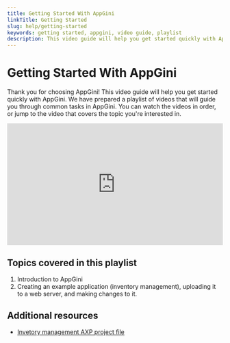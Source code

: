 ```yaml
---
title: Getting Started With AppGini
linkTitle: Getting Started
slug: help/getting-started
keywords: getting started, appgini, video guide, playlist
description: This video guide will help you get started quickly with AppGini. We have prepared a playlist of videos that will guide you through common tasks in AppGini.
---
```


# Getting Started With AppGini

Thank you for choosing AppGini! This video guide will help you get started quickly with AppGini.
We have prepared a playlist of videos that will guide you through common tasks in AppGini. You can watch the videos in order, or jump to the video that covers the topic you're interested in.

<div style="position: relative; width: 100%; padding-bottom: 56.25%; overflow: hidden;">
<iframe src="https://www.youtube.com/embed/videoseries?si=qeD7QmVxx-E&amp;list=PLzMTFzivz3LhzejLHk0SwQW0dHK8pTh8Q" title="Get Started With AppGini" frameborder="0" allow="accelerometer; autoplay; clipboard-write; encrypted-media; gyroscope; picture-in-picture; web-share" referrerpolicy="strict-origin-when-cross-origin" allowfullscreen style="position: absolute; top: 0; left: 0; width: 100%; height: 100%;"></iframe>
</div>

## Topics covered in this playlist

1. Introduction to AppGini
2. Creating an example application (inventory management), uploading it to a web server, and making changes to it.

## Additional resources

- [Invetory management AXP project file](https://cdn.bigprof.com/appgini-sample-projects/inventory_management.axp "Download inventory management project to edit in AppGini")


